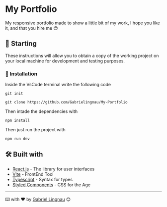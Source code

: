 # My Portfolio

My responsive portfolio made to show a little bit of my work, I hope you like it, and that you hire me 😊

## 🚀 Starting

These instructions will allow you to obtain a copy of the working project on your local machine for development and testing purposes.

### 🔧 Installation

Inside the VsCode terminal write the following code

```
git init
```

```
git clone https://github.com/Gabrielingnau/My-Portfolio
```
Then intade the dependencies with

```
npm install
```

Then just run the project with

```
npm run dev
```

## 🛠️ Built with

* [React.js](https://react.dev/) - The library for user interfaces
* [Vite](https://vitejs.dev/) - FrontEnd Tool
* [Typescript](https://www.typescriptlang.org/) - Syntax for types
* [Styled Components](https://styled-components.com/) - CSS for the <Component> Age

---
⌨️ with ❤️ by [Gabriel Lingnau](https://github.com/Gabrielingnau) 😊